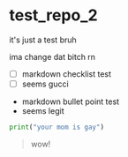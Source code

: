# test_repo_2
it's just a test bruh

ima change dat bitch rn
- [ ] markdown checklist test
- [ ] seems gucci

* markdown bullet point test
* seems legit

```python
print("your mom is gay")
```

> wow!
